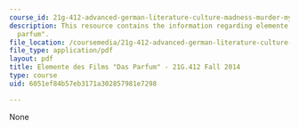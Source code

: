 ```yaml
---
course_id: 21g-412-advanced-german-literature-culture-madness-murder-mysteries-fall-2014
description: This resource contains the information regarding elemente des films "das
  parfum".
file_location: /coursemedia/21g-412-advanced-german-literature-culture-madness-murder-mysteries-fall-2014/6051ef84b57eb3171a302857981e7298_MIT21G_412F14_Wo14-15_par.pdf
file_type: application/pdf
layout: pdf
title: Elemente des Films "Das Parfum" - 21G.412 Fall 2014
type: course
uid: 6051ef84b57eb3171a302857981e7298

---
```

None